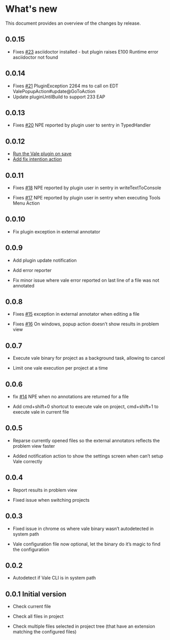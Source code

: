 What's new
=====
This document provides an overview of the changes by release.

0.0.15
------
- Fixes [\#23](https://gitlab.com/pablomxnl/vale-cli-plugin/-/issues/23) asciidoctor installed - but plugin raises E100 Runtime error asciidoctor not found


0.0.14
------
- Fixes [\#21](https://gitlab.com/pablomxnl/vale-cli-plugin/-/issues/21) PluginException 2264 ms to call on EDT ValePopupAction#update@GoToAction
- Update pluginUntilBuild to support 233 EAP


0.0.13
------
- Fixes [\#20](https://gitlab.com/pablomxnl/vale-cli-plugin/-/issues/20) NPE reported by plugin user to sentry in TypedHandler

0.0.12
------
-    [Run the Vale plugin on save](https://gitlab.com/pablomxnl/vale-cli-plugin/-/issues/7)  
-    [Add fix intention action](https://gitlab.com/pablomxnl/vale-cli-plugin/-/issues/19)

0.0.11
------

-   Fixes
    [\#18](https://gitlab.com/pablomxnl/vale-cli-plugin/-/issues/18) NPE
    reported by plugin user in sentry in writeTextToConsole

-   Fixes
    [\#17](https://gitlab.com/pablomxnl/vale-cli-plugin/-/issues/18) NPE
    reported by plugin user in sentry when executing Tools Menu Action

0.0.10
------

-   Fix plugin exception in external annotator

0.0.9
-----

-   Add plugin update notification

-   Add error reporter

-   Fix minor issue where vale error reported on last line of a file was
    not annotated

0.0.8
-----

-   Fixes
    [\#15](https://gitlab.com/pablomxnl/vale-cli-plugin/-/issues/15)
    exception in external annotator when editing a file

-   Fixes
    [\#16](https://gitlab.com/pablomxnl/vale-cli-plugin/-/issues/16) On
    windows, popup action doesn’t show results in problem view

0.0.7
-----

-   Execute vale binary for project as a background task, allowing to
    cancel

-   Limit one vale execution per project at a time

0.0.6
-----

-   fix [\#14](https://gitlab.com/pablomxnl/vale-cli-plugin/-/issues/14)
    NPE when no annotations are returned for a file

-   Add cmd+shift+0 shortcut to execute vale on project, cmd+shift+1 to
    execute vale in current file

0.0.5
-----

-   Reparse currently opened files so the external annotators reflects
    the problem view faster

-   Added notification action to show the settings screen when can’t
    setup Vale correctly

0.0.4
-----

-   Report results in problem view

-   Fixed issue when switching projects

0.0.3
-----

-   Fixed issue in chrome os where vale binary wasn’t autodetected in
    system path

-   Vale configuration file now optional, let the binary do it’s magic
    to find the configuration

0.0.2
-----

-   Autodetect if Vale CLI is in system path

0.0.1 Initial version
---------------------

-   Check current file

-   Check all files in project

-   Check multiple files selected in project tree (that have an
    extension matching the configured files)
